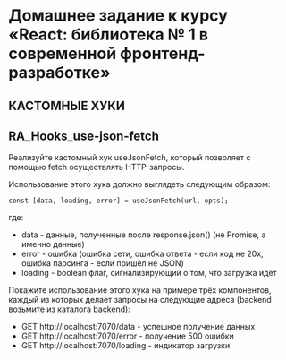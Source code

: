 # Домашнее задание к курсу «React: библиотека № 1 в современной фронтенд-разработке»
## КАСТОМНЫЕ ХУКИ

## RA_Hooks_use-json-fetch

Реализуйте кастомный хук useJsonFetch, который позволяет с помощью fetch осуществлять HTTP-запросы.

Использование этого хука должно выглядеть следующим образом:

```
const [data, loading, error] = useJsonFetch(url, opts);
```

где:

* data - данные, полученные после response.json() (не Promise, а именно данные)
* error - ошибка (ошибка сети, ошибка ответа - если код не 20x, ошибка парсинга - если пришёл не JSON)
* loading - boolean флаг, сигнализирующий о том, что загрузка идёт

Покажите использование этого хука на примере трёх компонентов, каждый из которых делает запросы на следующие адреса (backend возьмите из каталога backend):

* GET http://localhost:7070/data - успешное получение данных
* GET http://localhost:7070/error - получение 500 ошибки
* GET http://localhost:7070/loading - индикатор загрузки